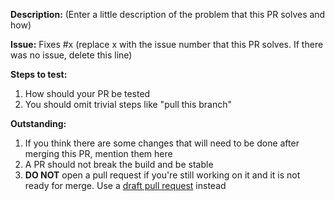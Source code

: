 **Description:** (Enter a little description of the problem that this PR solves and how)

**Issue:** Fixes #x (replace x with the issue number that this PR solves. If there was no issue, delete this line)

**Steps to test:**
1. How should your PR be tested
1. You should omit trivial steps like "pull this branch"

**Outstanding:**
1. If you think there are some changes that will need to be done after merging this PR, mention them here
1. A PR should not break the build and be stable
1. **DO NOT** open a pull request if you're still working on it and it is not ready for merge. Use a [draft pull request](https://github.blog/2019-02-14-introducing-draft-pull-requests/) instead
